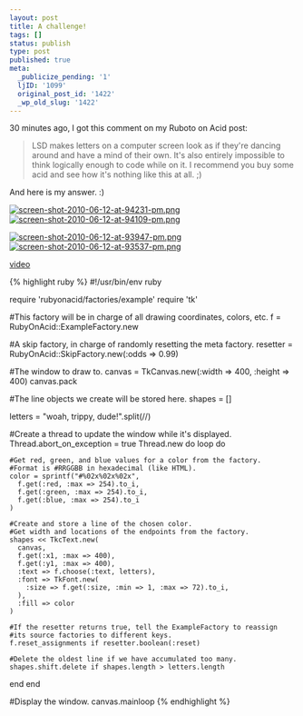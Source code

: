 ```yaml
---
layout: post
title: A challenge!
tags: []
status: publish
type: post
published: true
meta:
  _publicize_pending: '1'
  ljID: '1099'
  original_post_id: '1422'
  _wp_old_slug: '1422'
---
```

30 minutes ago, I got this comment on my Ruboto on Acid post:

> LSD makes letters on a computer screen look as if they're dancing around and have a mind of their own. It's also entirely impossible to think logically enough to code while on it. I recommend you buy some acid and see how it's nothing like this at all. ;)

And here is my answer.  :)

<a href='http://jay.mcgavren.com/blog/wp-content/uploads/2010/06/screen-shot-2010-06-12-at-94231-pm.png' title='screen-shot-2010-06-12-at-94231-pm.png'><img src='http://jay.mcgavren.com/blog/wp-content/uploads/2010/06/screen-shot-2010-06-12-at-94231-pm.thumbnail.png' alt='screen-shot-2010-06-12-at-94231-pm.png' /></a><a href='http://jay.mcgavren.com/blog/wp-content/uploads/2010/06/screen-shot-2010-06-12-at-94109-pm.png' title='screen-shot-2010-06-12-at-94109-pm.png'><img src='http://jay.mcgavren.com/blog/wp-content/uploads/2010/06/screen-shot-2010-06-12-at-94109-pm.thumbnail.png' alt='screen-shot-2010-06-12-at-94109-pm.png' /></a>

<a href='http://jay.mcgavren.com/blog/wp-content/uploads/2010/06/screen-shot-2010-06-12-at-93947-pm.png' title='screen-shot-2010-06-12-at-93947-pm.png'><img src='http://jay.mcgavren.com/blog/wp-content/uploads/2010/06/screen-shot-2010-06-12-at-93947-pm.thumbnail.png' alt='screen-shot-2010-06-12-at-93947-pm.png' /></a><a href='http://jay.mcgavren.com/blog/wp-content/uploads/2010/06/screen-shot-2010-06-12-at-93537-pm.png' title='screen-shot-2010-06-12-at-93537-pm.png'><img src='http://jay.mcgavren.com/blog/wp-content/uploads/2010/06/screen-shot-2010-06-12-at-93537-pm.thumbnail.png' alt='screen-shot-2010-06-12-at-93537-pm.png' /></a>

<a href="http://www.youtube.com/watch?v=JeysoRKMdkY">video</a>

{% highlight ruby %}
#!/usr/bin/env ruby

require 'rubyonacid/factories/example'
require 'tk'

#This factory will be in charge of all drawing coordinates, colors, etc.
f = RubyOnAcid::ExampleFactory.new

#A skip factory, in charge of randomly resetting the meta factory.
resetter = RubyOnAcid::SkipFactory.new(:odds => 0.99)

#The window to draw to.
canvas = TkCanvas.new(:width => 400, :height => 400)
canvas.pack

#The line objects we create will be stored here.
shapes = []

letters = "woah, trippy, dude!".split(//)

#Create a thread to update the window while it's displayed.
Thread.abort_on_exception = true
Thread.new do
  loop do
    
    #Get red, green, and blue values for a color from the factory.
    #Format is #RRGGBB in hexadecimal (like HTML).
    color = sprintf("#%02x%02x%02x",
      f.get(:red, :max => 254).to_i,
      f.get(:green, :max => 254).to_i,
      f.get(:blue, :max => 254).to_i
    )
    
    #Create and store a line of the chosen color.
    #Get width and locations of the endpoints from the factory.
    shapes << TkcText.new(
      canvas,
      f.get(:x1, :max => 400),
      f.get(:y1, :max => 400),
      :text => f.choose(:text, letters),
      :font => TkFont.new(
        :size => f.get(:size, :min => 1, :max => 72).to_i,
      ),
      :fill => color
    )
    
    #If the resetter returns true, tell the ExampleFactory to reassign
    #its source factories to different keys.
    f.reset_assignments if resetter.boolean(:reset)
    
    #Delete the oldest line if we have accumulated too many.
    shapes.shift.delete if shapes.length > letters.length

  end
end

#Display the window.
canvas.mainloop
{% endhighlight %}
